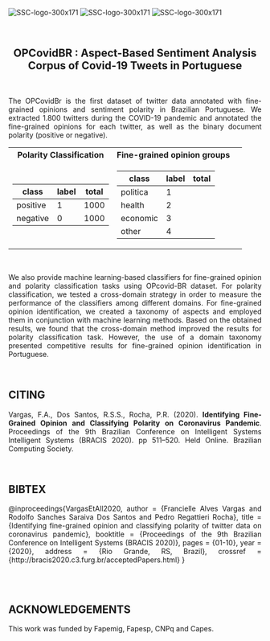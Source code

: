 ![SSC-logo-300x171](https://github.com/franciellevargas/HateBR/blob/5611312b1573cb1e5689fae64ab4ede88502ed78/.github/Logo-DCCUFMG.jpg)
![SSC-logo-300x171](https://github.com/franciellevargas/HateBR/blob/7e5fe34063f89296b17f8c255b89360dfef75761/.github/icmc.png)     ![SSC-logo-300x171](https://github.com/franciellevargas/HateBR/blob/1c2ecbc54df5719102d068370b3eca9dacea8334/.github/locus_media.png)

<br>

<h2 align="center"> OPCovidBR : Aspect-Based Sentiment Analysis Corpus of Covid-19 Tweets in Portuguese</h2>  
<br>
<p align="justify"> The OPCovidBr is the first dataset of twitter data annotated with fine-grained opinions and sentiment polarity in Brazilian Portuguese. We extracted 1.800 twitters during the COVID-19 pandemic and annotated the fine-grained opinions for each twitter, as well as the binary document polarity (positive or negative). </p>


<div align="center">
<table> 
  <tr><th>Polarity Classification</th><th>Fine-grained opinion groups</th></tr>
<tr><td>

|class|label|total|
|--|--|--|  
|positive|1|1000| 
|negative|0|1000| 

</td><td>

|class|label|total|
|--|--|--|  
|politica |1|| 
|health   |2||
|economic |3||
|other    |4||
  
</td><td>

</td></tr></table>
</div>

</br>
<p align="justify"> We also provide machine learning-based classifiers for fine-grained opinion and polarity classification tasks using OPcovid-BR dataset. For polarity classification, we tested a cross-domain strategy in order to measure the performance of the classifiers among different domains. For fine-grained opinion identification, we created a taxonomy of aspects and employed them in conjunction with machine learning methods. Based on the obtained results, we found that the cross-domain method improved the results for polarity classification task. However, the use of a domain taxonomy presented competitive results for fine-grained opinion identification in Portuguese. </p>

<br>
<h2 align="left"> CITING </h2>
<p align="justify"> Vargas, F.A., Dos Santos, R.S.S., Rocha, P.R. (2020). <b>Identifying Fine-Grained Opinion and Classifying Polarity on Coronavirus Pandemic</b>. Proceedings of the 9th Brazilian Conference on Intelligent Systems Intelligent Systems (BRACIS 2020). pp 511–520. Held Online. Brazilian Computing Society. 
</p>

</br>

<h2 align="left"> BIBTEX </h2>
<p align="justify">
@inproceedings{VargasEtAll2020,
  author    = {Francielle Alves Vargas and
               Rodolfo Sanches Saraiva Dos Santos and
               Pedro Regattieri Rocha},
  title     = {Identifying fine-grained opinion and classifying polarity of twitter data on coronavirus pandemic},
  booktitle = {Proceedings of the 9th Brazilian Conference on Intelligent Systems (BRACIS 2020)},
  pages     = {01-10},
  year      = {2020},
  address   = {Rio Grande, RS, Brazil},
  crossref  = {http://bracis2020.c3.furg.br/acceptedPapers.html}
}
</p>

</br>

<br>
<h2 align="left"> ACKNOWLEDGEMENTS </h2>

<p align="justify"> This work was funded by  Fapemig, Fapesp, CNPq and Capes. </p>
</b>

